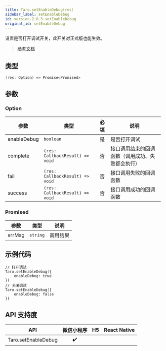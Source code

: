 ```yaml
---
title: Taro.setEnableDebug(res)
sidebar_label: setEnableDebug
id: version-2.0.3-setEnableDebug
original_id: setEnableDebug
---
```


设置是否打开调试开关，此开关对正式版也能生效。

> [参考文档](https://developers.weixin.qq.com/miniprogram/dev/api/base/debug/wx.setEnableDebug.html)

## 类型

```tsx
(res: Option) => Promise<Promised>
```

## 参数

### Option

| 参数 | 类型 | 必填 | 说明 |
| --- | --- | :---: | --- |
| enableDebug | `boolean` | 是 | 是否打开调试 |
| complete | `(res: CallbackResult) => void` | 否 | 接口调用结束的回调函数（调用成功、失败都会执行） |
| fail | `(res: CallbackResult) => void` | 否 | 接口调用失败的回调函数 |
| success | `(res: CallbackResult) => void` | 否 | 接口调用成功的回调函数 |

### Promised

| 参数 | 类型 | 说明 |
| --- | --- | --- |
| errMsg | `string` | 调用结果 |

## 示例代码

```tsx
// 打开调试
Taro.setEnableDebug({
    enableDebug: true
})
// 关闭调试
Taro.setEnableDebug({
    enableDebug: false
})
```

## API 支持度

| API | 微信小程序 | H5 | React Native |
| :---: | :---: | :---: | :---: |
| Taro.setEnableDebug | ✔️ |  |  |
